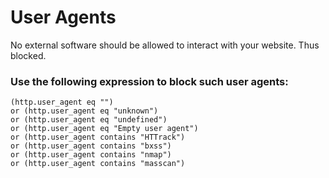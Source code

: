 # User Agents
No external software should be allowed to interact with your website. Thus blocked.

### Use the following expression to block such user agents:
```
(http.user_agent eq "") 
or (http.user_agent eq "unknown") 
or (http.user_agent eq "undefined") 
or (http.user_agent eq "Empty user agent") 
or (http.user_agent contains "HTTrack") 
or (http.user_agent contains "bxss") 
or (http.user_agent contains "nmap")
or (http.user_agent contains "masscan")
```

